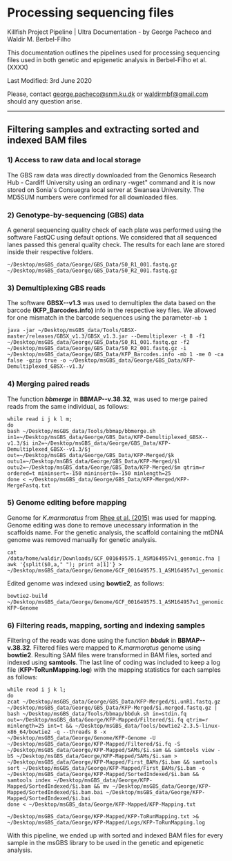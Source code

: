 # **Processing sequencing files**

Killfish Project Pipeline | Ultra Documentation - by George Pacheco and Waldir M. Berbel-Filho

This documentation outlines the pipelines used for processing sequencing files used in both genetic and epigenetic analysis  in Berbel-Filho et al. (XXXX)

Last Modified: 3rd June 2020              

Please, contact george.pacheco@snm.ku.dk or waldirmbf@gmail.com should any question arise.
__________________________________________

## **Filtering samples and extracting sorted and indexed BAM files**
### 1) Access to raw data and local storage

The GBS raw data was directly downloaded from the Genomics Research Hub - Cardiff University using an ordinary -wget" command and it is now stored on Sonia's Consuegra local server at Swansea University. The MD5SUM numbers were confirmed for all downloaded files.

### 2) Genotype-by-sequencing (GBS) data

A general sequencing quality check of each plate was performed using the software FastQC using default options. We considered that all sequenced lanes passed this general quality check. The results for each lane are stored inside their respective folders.

```
~/Desktop/msGBS_data/George/GBS_Data/S0_R1_001.fastq.gz
~/Desktop/msGBS_data/George/GBS_Data/S0_R2_001.fastq.gz
```
### 3) Demultiplexing GBS reads

The software **GBSX--v1.3** was used to demultiplex the data based on the barcode **(KFP_Barcodes.info)** info in the respective key files. We allowed for one mismatch in the barcode sequences using the parameter`-mb 1`
```
java -jar ~/Desktop/msGBS_data/Tools/GBSX-master/releases/GBSX_v1.3/GBSX_v1.3.jar --Demultiplexer -t 8 -f1 ~/Desktop/msGBS_data/George/GBS_Data/S0_R1_001.fastq.gz -f2 ~/Desktop/msGBS_data/George/GBS_Data/S0_R2_001.fastq.gz -i ~/Desktop/msGBS_data/George/GBS_Data/KFP_Barcodes.info -mb 1 -me 0 -ca false -gzip true -o ~/Desktop/msGBS_data/George/GBS_Data/KFP-Demultiplexed_GBSX--v1.3/
```
### 4) Merging paired reads

The function **_bbmerge_** in **BBMAP--v.38.32**, was used to merge paired reads from the same individual,  as follows:

````
while read i j k l m;
do
bash ~/Desktop/msGBS_data/Tools/bbmap/bbmerge.sh in1=~/Desktop/msGBS_data/George/GBS_Data/KFP-Demultiplexed_GBSX--v1.3/$i in2=~/Desktop/msGBS_data/George/GBS_Data/KFP-Demultiplexed_GBSX--v1.3/$j out=~/Desktop/msGBS_data/George/GBS_Data/KFP-Merged/$k outu1=~/Desktop/msGBS_data/George/GBS_Data/KFP-Merged/$l outu2=~/Desktop/msGBS_data/George/GBS_Data/KFP-Merged/$m qtrim=r ordered=t mininsert=-150 mininsert0=-150 minlength=25
done < ~/Desktop/msGBS_data/George/GBS_Data/KFP-Merged/KFP-MergeFastq.txt
````

### 5) Genome editing before mapping

Genome for _K.marmoratus_ from [Rhee et al. (2015)](https://www.ncbi.nlm.nih.gov/assembly/GCF_001649575.1) was used for mapping. Genome editing was done to remove unecessary information in the scaffolds name. For the genetic analysis, the scaffold containing the mtDNA genome was removed manually for genetic analysis.

````
cat /data/home/waldir/Downloads/GCF_001649575.1_ASM164957v1_genomic.fna | awk '{split($0,a," "); print a[1]'} > ~/Desktop/msGBS_data/George/Genome/GCF_001649575.1_ASM164957v1_genomic.Edited.fasta
````

Edited genome was indexed using **bowtie2**, as follows:

````
bowtie2-build ~/Desktop/msGBS_data/George/Genome/GCF_001649575.1_ASM164957v1_genomic.Edited.fasta KFP-Genome
````

### 6) Filtering reads, mapping, sorting and indexing samples

Filtering of the reads was done using the function **_bbduk_** in  **BBMAP--v.38.32**. Filtered files were mapped to _K.marmoratus_ genome using **bowtie2**. Resulting SAM files were transformed in BAM files, sorted and indexed using **samtools**. The last line of coding was included to keep  a log file (**KFP-ToRunMapping.log**) with the mapping statistics for each samples as follows:

````
while read i j k l;
do
zcat ~/Desktop/msGBS_data/George/GBS_Data/KFP-Merged/$i.unR1.fastq.gz ~/Desktop/msGBS_data/George/GBS_Data/KFP-Merged/$i.merged.fastq.gz | bash ~/Desktop/msGBS_data/Tools/bbmap/bbduk.sh in=stdin.fq out=~/Desktop/msGBS_data/George/KFP-Mapped/Filtered/$i.fq qtrim=r minlength=25 int=t && ~/Desktop/msGBS_data/Tools/bowtie2-2.3.5-linux-x86_64/bowtie2 -q --threads 8 -x ~/Desktop/msGBS_data/George/Genome/KFP-Genome -U ~/Desktop/msGBS_data/George/KFP-Mapped/Filtered/$i.fq -S ~/Desktop/msGBS_data/George/KFP-Mapped/SAMs/$i.sam && samtools view -bS ~/Desktop/msGBS_data/George/KFP-Mapped/SAMs/$i.sam > ~/Desktop/msGBS_data/George/KFP-Mapped/First_BAMs/$i.bam && samtools sort ~/Desktop/msGBS_data/George/KFP-Mapped/First_BAMs/$i.bam -o ~/Desktop/msGBS_data/George/KFP-Mapped/SortedIndexed/$i.bam && samtools index ~/Desktop/msGBS_data/George/KFP-Mapped/SortedIndexed/$i.bam && mv ~/Desktop/msGBS_data/George/KFP-Mapped/SortedIndexed/$i.bam.bai ~/Desktop/msGBS_data/George/KFP-Mapped/SortedIndexed/$i.bai
done < ~/Desktop/msGBS_data/George/KFP-Mapped/KFP-Mapping.txt

~/Desktop/msGBS_data/George/KFP-Mapped/KFP-ToRunMapping.txt >& ~/Desktop/msGBS_data/George/KFP-Mapped/Logs/KFP-ToRunMapping.log
````

With this pipeline, we ended up with sorted and indexed BAM files for every sample in the msGBS library to be used in the genetic and epigenetic analysis.
